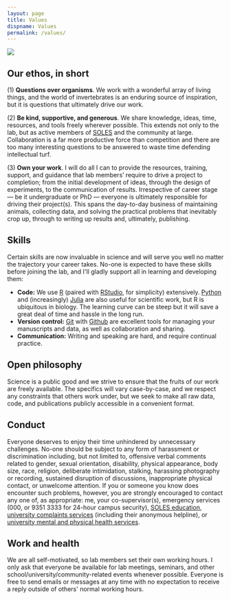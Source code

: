 ```yaml
---
layout: page
title: Values
dispname: Values
permalink: /values/
---
```


<img src="{{ site.baseurl }}/assets/velvet.png"> 

## Our ethos, in short

(1) **Questions over organisms**. We work with a wonderful array of living things, and the world of invertebrates is an enduring source of inspiration, but it is questions that ultimately drive our work.

(2) **Be kind, supportive, and generous**. We share knowledge, ideas, time, resources, and tools freely wherever possible. This extends not only to the lab, but as active members of [SOLES](https://sydney.edu.au/science/schools/school-of-life-and-environmental-sciences.html) and the community at large. Collaboration is a far more productive force than competition and there are too many interesting questions to be answered to waste time defending intellectual turf.

(3) **Own your work**. I will do all I can to provide the resources, training, support, and guidance that lab members’ require to drive a project to completion; from the initial development of ideas, through the design of experiments, to the communication of results. Irrespective of career stage — be it undergraduate or PhD — everyone is ultimately responsible for driving their project(s). This spans the day-to-day business of maintaining animals, collecting data, and solving the practical problems that inevitably crop up, through to writing up results and, ultimately, publishing.

## Skills

Certain skills are now invaluable in science and will serve you well no matter the trajectory your career takes. No-one is expected to have these skills before joining the lab, and I'll gladly support all in learning and developing them:  
- **Code:** We use [R](https://cran.r-project.org/bin/windows/base/) (paired with [RStudio](https://www.rstudio.com), for simplicity) extensively. [Python](https://www.python.org) and (increasingly) [Julia](https://julialang.org) are also useful for scientific work, but R is ubiquitous in biology. The learning curve can be steep but it will save a great deal of time and hassle in the long run.  
- **Version control:** [Git](https://git-scm.com) with [Github](https://github.com) are excellent tools for managing your manuscripts and data, as well as collaboration and sharing.  
- **Communication:** Writing and speaking are hard, and require continual practice. 

## Open philosophy

Science is a public good and we strive to ensure that the fruits of our work are freely available. The specifics will vary case-by-case, and we respect any constraints that others work under, but we seek to make all raw data, code, and publications publicly accessible in a convenient format. 

## Conduct

Everyone deserves to enjoy their time unhindered by unnecessary challenges. No-one should be subject to any form of harassment or discrimination including, but not limited to, offensive verbal comments related to gender, sexual orientation, disability, physical appearance, body size, race, religion, deliberate intimidation, stalking, harassing photography or recording, sustained disruption of discussions, inappropriate physical contact, or unwelcome attention. If you or someone you know does encounter such problems, however, you are strongly encouraged to contact any one of, as appropriate: me, your co-supervisor(s), emergency services (000, or 9351 3333 for 24-hour campus security), [SOLES education](mailto:soles.education@sydney.edu.au), [university complaints services](https://sydney.edu.au/students/complaints.html) (including their anonymous helpline), or [university mental and physical health services](https://sydney.edu.au/campus-life/health-wellbeing-success/health-services.html).

## Work and health 

We are all self-motivated, so lab members set their own working hours. I only ask that everyone be available for lab meetings, seminars, and other school/university/community-related events whenever possible. Everyone is free to send emails or messages at any time with no expectation to receive a reply outside of others' normal working hours.
